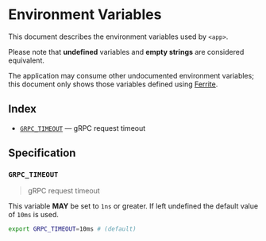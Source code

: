 # Environment Variables

This document describes the environment variables used by `<app>`.

Please note that **undefined** variables and **empty strings** are considered
equivalent.

The application may consume other undocumented environment variables; this
document only shows those variables defined using [Ferrite].

## Index

- [`GRPC_TIMEOUT`](#GRPC_TIMEOUT) — gRPC request timeout

## Specification

### `GRPC_TIMEOUT`

> gRPC request timeout

This variable **MAY** be set to `1ns` or greater.
If left undefined the default value of `10ms` is used.

```bash
export GRPC_TIMEOUT=10ms # (default)
```

<!-- references -->

[ferrite]: https://github.com/dogmatiq/ferrite
